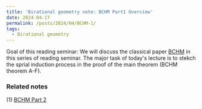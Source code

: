 ```yaml
---
title: 'Birational geometry note: BCHM Part1 Overview'
date: 2024-04-17
permalink: /posts/2024/04/BCHM-1/
tags:
  - Birational geometry
---
```



Goal of this reading seminar: We will discuss the classical paper [BCHM](https://www.ams.org/journals/jams/2010-23-02/S0894-0347-09-00649-3/S0894-0347-09-00649-3.pdf) in this series of reading seminar. The major task of today's lecture is to stekch the sprial induction process in the proof of the main theorem (BCHM theorem A-F).

### Related notes
(1) [BCHM Part 2](https://yilimath.github.io/posts/2024/05/BCHM-1/)
